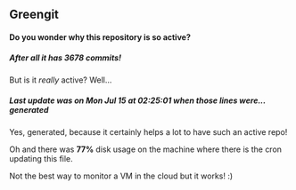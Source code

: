## Greengit

#### Do you wonder why this repository is so active?

##### After all it has 3678 commits!

But is it *really* active? Well...

##### Last update was on Mon Jul 15 at 02:25:01 when those lines were... generated

Yes, generated, because it certainly helps a lot to have such an active repo!

Oh and there was **77%** disk usage on the machine
where there is the cron updating this file.

Not the best way to monitor a VM in the cloud but it works! :)

